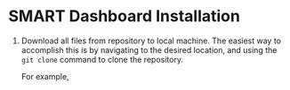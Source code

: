 # SMART Dashboard Installation

1. Download all files from repository to local machine. The easiest way to accomplish this is by navigating to the desired location, and using the `git clone` command to clone the repository.

   For example, 

